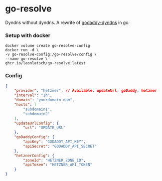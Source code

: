 # go-resolve

Dyndns without dyndns. A rewrite of [godaddy-dyndns](https://github.com/leonlatsch/godaddy-dyndns) in go.

### Setup with docker

```
docker volume create go-resolve-config
docker run -d \ 
-v go-resolve-config:/go-resolve/config \
--name go-resolve \
ghcr.io/leonlatsch/go-resolve:latest
```

### Config

```json
{
    "provider": "hetzner", // Available: updateUrl, goDaddy, hetzner
    "interval": "1h",
    "domain": "yourdomain.dom",
    "hosts": [
        "subdomain1",
        "subdomain2"
    ],
    "updateUrlConfig": {
        "url": "UPDATE_URL"
    },
    "goDaddyConfig": {
        "apiKey": "GODADDY_API_KEY",
        "apiSecret": "GODADDY_API_SECRET"
    },
    "hetznerConfig": {
        "zoneId": "HETZNER_ZONE_ID",
        "apiToken": "HETZNER_API_TOKEN"
    }
}
```
